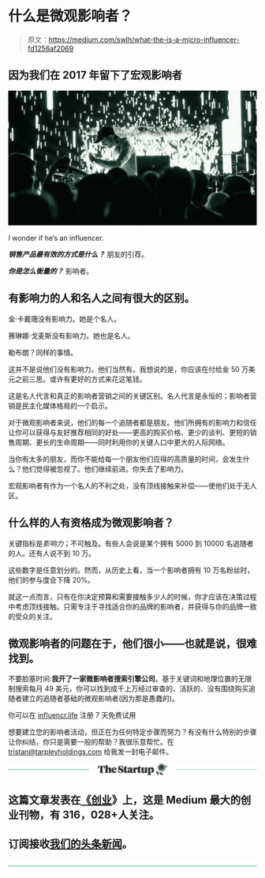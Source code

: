 # 什么是微观影响者？

> 原文：<https://medium.com/swlh/what-the-is-a-micro-influencer-fd1256af2069>

## 因为我们在 2017 年留下了宏观影响者

![](img/b4546ae40ca98baabf79cf4560875f35.png)

I wonder if he’s an influencer.

***销售产品最有效的方式是什么？*** 朋友的引荐。

***你是怎么衡量的？*** 影响者。

## 有影响力的人和名人之间有很大的区别。

金·卡戴珊没有影响力。她是个名人。

赛琳娜·戈麦斯没有影响力。她也是名人。

勒布朗？同样的事情。

这并不是说他们没有影响力。他们当然有。我想说的是，你应该在付给金 50 万美元之前三思。或许有更好的方式来花这笔钱。

这是名人代言和真正的影响者营销之间的关键区别。名人代言是永恒的；影响者营销是民主化媒体格局的一个启示。

对于微观影响者来说，他们的每一个追随者都是朋友。他们所拥有的影响力和信任让你可以获得与友好推荐相同的好处——更高的购买价格、更少的谈判、更短的销售周期、更长的生命周期——同时利用你的关键人口中更大的人际网络。

当你有太多的朋友，而你不能给每一个朋友他们应得的高质量的时间，会发生什么？他们觉得被忽视了。他们继续前进。你失去了影响力。

宏观影响者有作为一个名人的不利之处，没有顶线接触来补偿——使他们处于无人区。

## 什么样的人有资格成为微观影响者？

关键指标是*影响力*；不可触及。有些人会说是某个拥有 5000 到 10000 名追随者的人。还有人说不到 10 万。

这些数字是任意划分的。然而，从历史上看，当一个影响者拥有 10 万名粉丝时，他们的参与度会下降 20%。

就这一点而言，只有在你决定预算和需要接触多少人的时候，你才应该在决策过程中考虑顶线接触。只需专注于寻找适合你的品牌的影响者，并获得与你的品牌一致的受众的关注。

## 微观影响者的问题在于，他们很小——也就是说，很难找到。

不要脸塞时间:**我开了一家微影响者搜索引擎公司**。基于关键词和地理位置的无限制搜索每月 49 美元，你可以找到成千上万经过审查的、活跃的、没有围绕购买追随者建立的追随者基础的微观影响者(因为那是愚蠢的)。

你可以在 [influencr.life](https://influencr.life) 注册 7 天免费试用

想要建立您的影响者活动，但正在为任何特定步骤而努力？有没有什么特别的步骤让你纠结，你只是需要一般的帮助？我很乐意帮忙。在 tristan@tarpleyholdings.com 给我发一封电子邮件。

[![](img/308a8d84fb9b2fab43d66c117fcc4bb4.png)](https://medium.com/swlh)

## 这篇文章发表在[《创业](https://medium.com/swlh)》上，这是 Medium 最大的创业刊物，有 316，028+人关注。

## 订阅接收[我们的头条新闻](http://growthsupply.com/the-startup-newsletter/)。

[![](img/b0164736ea17a63403e660de5dedf91a.png)](https://medium.com/swlh)
